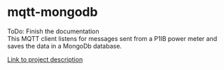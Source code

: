 # mqtt-mongodb
ToDo: Finish the documentation<br/>
This MQTT client listens for messages sent from a P1IB power meter and saves the data in a MongoDb database.<br/>

[Link to project description](https://github.com/Nordblom72/SolarAndPwrOverview)


